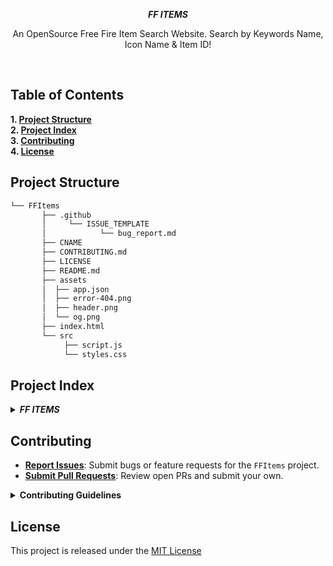 <p align="center">
    <em><b>FF ITEMS</b></em>
</p>
<p align="center">An OpenSource Free Fire Item Search Website. Search by Keywords Name, Icon Name & Item ID!</p>
<br>

## Table of Contents
<b>1. [Project Structure](#project-structure)<br>
2. [Project Index](#project-index)<br>
3. [Contributing](#contributing)<br>
4. [License](#license)
</b>

## Project Structure

```sh
└── FFItems
       ├── .github
       │     └── ISSUE_TEMPLATE
       │            └── bug_report.md
       ├── CNAME
       ├── CONTRIBUTING.md
       ├── LICENSE
       ├── README.md
       ├── assets
       │  ├── app.json
       │  ├── error-404.png
       │  ├── header.png
       │  └── og.png
       ├── index.html
       └── src
            ├── script.js
            └── styles.css
```

## Project Index
<details>
  <summary><i><b>FF ITEMS</i></b></summary>
  <details>
    <summary>main</summary>
    <blockquote>
      <table>
        <tr><td><b><a href="https://github.com/starexxx/FFItems/blob/main/README.md">README.md</a></b></td></tr>
        <tr><td><b><a href="https://github.com/starexxx/FFItems/blob/main/LICENSE">LICENSE</a></b></td></tr>
        <tr><td><b><a href="https://github.com/starexxx/FFItems/blob/main/CNAME">CNAME</a></b></td></tr>
        <tr><td><b><a href="https://github.com/starexxx/FFItems/tree/main/assets/">assets/</a></b></td></tr>
        <tr><td><b><a href="https://github.com/starexxx/FFItems/tree/main/.github/">.github/</a></b></td></tr>
        <tr><td><b><a href="https://github.com/starexxx/FFItems/tree/main/src/">src/</a></b></td></tr>
        <tr><td><b><a href="https://github.com/starexxx/FFItems/blob/main/index.html">index.html</a></b></td></tr>
      </table>
    </blockquote>
    <details>
      <summary>assets</summary>
      <blockquote>
        <table>
          <tr><td><b><a href="https://github.com/starexxx/FFItems/blob/main/assets/error-404.png">error-404.png</a></b></td></tr>
          <tr><td><b><a href="https://github.com/starexxx/FFItems/blob/main/assets/og.png">og.png</a></b></td></tr>
          <tr><td><b><a href="https://github.com/starexxx/FFItems/blob/main/assets/app.json">app.json</a></b></td></tr>
          <tr><td><b><a href="https://github.com/starexxx/FFItems/blob/main/assets/header.png">header.png</a></b></td></tr>
        </table>
      </blockquote>
    </details>
    <details>
      <summary>src</summary>
      <blockquote>
        <table>
          <tr><td><b><a href="https://github.com/starexxx/FFItems/blob/main/src/styles.css">styles.css</a></b></td></tr>
          <tr><td><b><a href="https://github.com/starexxx/FFItems/blob/main/src/script.js">script.js</a></b></td></tr>
        </table>
      </blockquote>
    </details>
    <details>
      <summary>.github</summary>
      <blockquote>
        <table>
          <tr><td><b><a href="https://github.com/starexxx/FFItems/tree/main/.github/ISSUE_TEMPLATE/">ISSUE_TEMPLATE/</a></b></td></tr>
          <tr><td><b><a href="https://github.com/starexxx/FFItems/blob/main/.github/ISSUE_TEMPLATE/bug_report.md">bug_report.md</a></b></td></tr>
        </table>
      </blockquote>
    </details>
  </details>
</details>

## Contributing
- **[Report Issues](https://github.com/starexxx/FFItems/issues)**: Submit bugs or feature requests for the `FFItems` project.
- **[Submit Pull Requests](https://github.com/starexxx/FFItems/blob/main/CONTRIBUTING.md)**: Review open PRs and submit your own.

<details closed>
<summary><b>Contributing Guidelines</b></summary>

1. **Fork the Repository**: Start by forking the project repository to your GitHub account.
2. **Clone Locally**: Clone the forked repository to your local machine using a git client.
   ```sh
   git clone https://github.com/starexxx/FFItems
   ```
3. **Create a New Branch**: Always work on a new branch, giving it a descriptive name.
   ```sh
   git checkout -b new-feature-x
   ```
4. **Make Your Changes**: Develop and test your changes locally.
5. **Commit Your Changes**: Commit with a clear message describing your updates.
   ```sh
   git commit -m 'Implemented new feature x.'
   ```
6. **Push to GitHub**: Push the changes to your forked repository.
   ```sh
   git push origin new-feature-x
   ```
7. **Submit a Pull Request**: Create a PR against the original project repository. Clearly describe the changes and their motivations.
8. **Review**: Once your PR is reviewed and approved, it will be merged into the main branch. Congratulations on your contribution!
</details>

## License

This project is released under the [MIT License](LICENSE)
